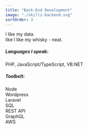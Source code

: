 ```yaml
---
title: "Back-End Development"
image: "./skills-backend.svg"
sortOrder: 3
---
```


I like my data  
like I like my whisky - neat.

##### Languages I speak:

PHP, JavaScript/TypeScript, VB.NET

##### Toolbelt:

Node  
Wordpress  
Laravel  
SQL  
REST API  
GraphQL  
AWS
